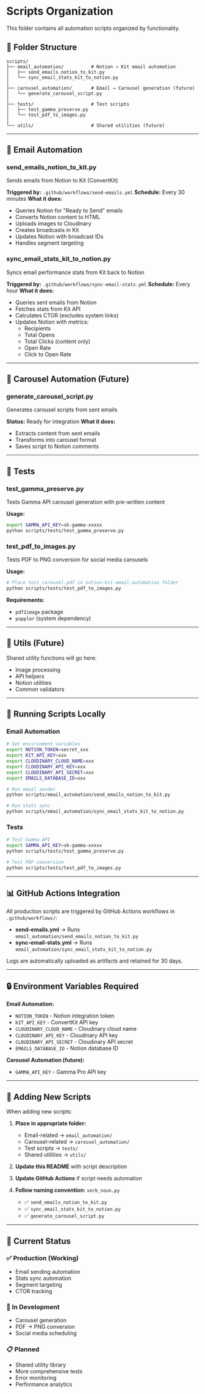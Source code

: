 # Scripts Organization

This folder contains all automation scripts organized by functionality.

## 📁 Folder Structure

```
scripts/
├── email_automation/          # Notion → Kit email automation
│   ├── send_emails_notion_to_kit.py
│   └── sync_email_stats_kit_to_notion.py
│
├── carousel_automation/       # Email → Carousel generation (future)
│   └── generate_carousel_script.py
│
├── tests/                     # Test scripts
│   ├── test_gamma_preserve.py
│   └── test_pdf_to_images.py
│
└── utils/                     # Shared utilities (future)
```

---

## 🔄 Email Automation

### **send_emails_notion_to_kit.py**
Sends emails from Notion to Kit (ConvertKit)

**Triggered by:** `.github/workflows/send-emails.yml`
**Schedule:** Every 30 minutes
**What it does:**
- Queries Notion for "Ready to Send" emails
- Converts Notion content to HTML
- Uploads images to Cloudinary
- Creates broadcasts in Kit
- Updates Notion with broadcast IDs
- Handles segment targeting

### **sync_email_stats_kit_to_notion.py**
Syncs email performance stats from Kit back to Notion

**Triggered by:** `.github/workflows/sync-email-stats.yml`
**Schedule:** Every hour
**What it does:**
- Queries sent emails from Notion
- Fetches stats from Kit API
- Calculates CTOR (excludes system links)
- Updates Notion with metrics:
  - Recipients
  - Total Opens
  - Total Clicks (content only)
  - Open Rate
  - Click to Open Rate

---

## 🎨 Carousel Automation (Future)

### **generate_carousel_script.py**
Generates carousel scripts from sent emails

**Status:** Ready for integration
**What it does:**
- Extracts content from sent emails
- Transforms into carousel format
- Saves script to Notion comments

---

## 🧪 Tests

### **test_gamma_preserve.py**
Tests Gamma API carousel generation with pre-written content

**Usage:**
```bash
export GAMMA_API_KEY=sk-gamma-xxxxx
python scripts/tests/test_gamma_preserve.py
```

### **test_pdf_to_images.py**
Tests PDF to PNG conversion for social media carousels

**Usage:**
```bash
# Place test_carousel.pdf in notion-kit-email-automation folder
python scripts/tests/test_pdf_to_images.py
```

**Requirements:**
- `pdf2image` package
- `poppler` (system dependency)

---

## 🔧 Utils (Future)

Shared utility functions will go here:
- Image processing
- API helpers
- Notion utilities
- Common validators

---

## 🚀 Running Scripts Locally

### Email Automation
```bash
# Set environment variables
export NOTION_TOKEN=secret_xxx
export KIT_API_KEY=xxx
export CLOUDINARY_CLOUD_NAME=xxx
export CLOUDINARY_API_KEY=xxx
export CLOUDINARY_API_SECRET=xxx
export EMAILS_DATABASE_ID=xxx

# Run email sender
python scripts/email_automation/send_emails_notion_to_kit.py

# Run stats sync
python scripts/email_automation/sync_email_stats_kit_to_notion.py
```

### Tests
```bash
# Test Gamma API
export GAMMA_API_KEY=sk-gamma-xxxxx
python scripts/tests/test_gamma_preserve.py

# Test PDF conversion
python scripts/tests/test_pdf_to_images.py
```

---

## 📊 GitHub Actions Integration

All production scripts are triggered by GitHub Actions workflows in `.github/workflows/`:

- **send-emails.yml** → Runs `email_automation/send_emails_notion_to_kit.py`
- **sync-email-stats.yml** → Runs `email_automation/sync_email_stats_kit_to_notion.py`

Logs are automatically uploaded as artifacts and retained for 30 days.

---

## 🔒 Environment Variables Required

**Email Automation:**
- `NOTION_TOKEN` - Notion integration token
- `KIT_API_KEY` - ConvertKit API key
- `CLOUDINARY_CLOUD_NAME` - Cloudinary cloud name
- `CLOUDINARY_API_KEY` - Cloudinary API key
- `CLOUDINARY_API_SECRET` - Cloudinary API secret
- `EMAILS_DATABASE_ID` - Notion database ID

**Carousel Automation (future):**
- `GAMMA_API_KEY` - Gamma Pro API key

---

## 📝 Adding New Scripts

When adding new scripts:

1. **Place in appropriate folder:**
   - Email-related → `email_automation/`
   - Carousel-related → `carousel_automation/`
   - Test scripts → `tests/`
   - Shared utilities → `utils/`

2. **Update this README** with script description

3. **Update GitHub Actions** if script needs automation

4. **Follow naming convention:** `verb_noun.py`
   - ✅ `send_emails_notion_to_kit.py`
   - ✅ `sync_email_stats_kit_to_notion.py`
   - ✅ `generate_carousel_script.py`

---

## 🎯 Current Status

### ✅ Production (Working)
- Email sending automation
- Stats sync automation
- Segment targeting
- CTOR tracking

### 🚧 In Development
- Carousel generation
- PDF → PNG conversion
- Social media scheduling

### 📋 Planned
- Shared utility library
- More comprehensive tests
- Error monitoring
- Performance analytics
